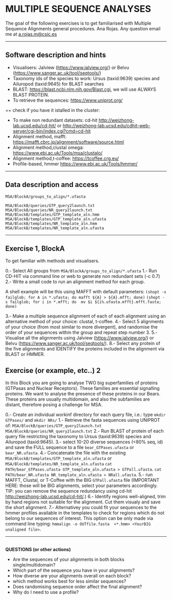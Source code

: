 # MULTIPLE SEQUENCE ANALYSES 

The goal of the following exercises is to get familiarised with Multiple Sequence Alignments general procedures.
Ana Rojas. Any question email me at a.rojas.m@csic.es

***

## Software description and hints

- Visualisers: Jalview (https://www.jalview.org/) or Belvu (https://www.sanger.ac.uk/tool/seqtools/)
- Taxonomy ids of the species to work: Ursus (taxid:9639) species and Ailuropod (taxid:9645) for BLAST searches
- BLAST: https://blast.ncbi.nlm.nih.gov/Blast.cgi, we will use ALWAYS BLAST PROTEIN.
- To retrieve the sequences: https://www.uniprot.org/

== check if you have it istalled in the cluster: 
- To make non redundant datasets: cd-hit http://weizhong-lab.ucsd.edu/cd-hit/ or http://weizhong-lab.ucsd.edu/cdhit-web-server/cgi-bin/index.cgi?cmd=cd-hit
- Alignment method, mafft: https://mafft.cbrc.jp/alignment/software/source.html 
- Alignment method,clustal omega: https://www.ebi.ac.uk/Tools/msa/clustalo/
- Alignment method,t-coffee: https://tcoffee.crg.eu/
- Profile-based, hmmer https://www.ebi.ac.uk/Tools/hmmer/
***

## Data description and access

`MSA/BlockA/groups_to_align/*.ufasta`

`MSA/BlockB/queries/GTP_query2launch.txt`
`MSA/BlockB/queries/NR_query2launch.txt`
`MSA/BlockB/templates/GTP_template_aln.hmm`
`MSA/BlockB/templates/GTP_template_aln.ufasta`
`MSA/BlockB/templates/NR_template_aln.hmm`
`MSA/BlockB/templates/NR_template_aln.ufasta`
***

## Exercise  1, BlockA

To get familiar with methods and visualisers.

0.- Select All groups from `MSA/BlockA/groups_to_align/*.ufasta`
1.- Run CD-HIT via command line or web to generate non redundant sets (-c 0.7)
2.- Write a small code to run an alignment method for each group. 

A shell example will be this using MAFFT with default parameters:
`(shopt -s failglob; for A in *.ufasta; do mafft ${A} > ${A}.mfft; done)`
`(shopt -s failglob; for i in *.mfft; do  mv $i ${i%.ufasta.mfft}.mfft.fasta; done)`


3.- Make a multiple sequence alignment of each of each alignment using an alternative method of your choice: clustal, t-coffee.
4.- Select 5 alignments of your choice (from most similar to more divergent), and randomise the order of your sequences within the group and repeat step number 3. 
5.- Visualise all the alignments using Jalview (https://www.jalview.org/) or Belvu (https://www.sanger.ac.uk/tool/seqtools/).
8.- Select any protein of the five alignments and IDENTIFY the proteins included in the alignment via BLAST or HMMER.

## Exercise (or example, etc..) 2

In this Block you are going to analyse TWO big superfamilies of proteins (GTPasas and Nuclear Receptors). These families are essential signalling proteins. We want to analyse the presence of these proteins in our Bears. 
These proteins are usually multidomain, and also the subfamilies are distant, therefore posing a challenge for MSA.

0.- Create an individual workinf directory for each query file, i.e.: type `mkdir GTPases/` and `mkdir NRs/`
1.- Retrieve the fasta sequences using UNIPROT  of: 
`MSA/BlockB/queries/GTP_query2launch.txt`
`MSA/BlockB/queries/NR_query2launch.txt`
2.- Run BLAST of protein of each query file restricting the taxonomy to Ursus (taxid:9639) species and Ailuropod (taxid:9645).
3.- select 10-20 diverse sequences (<80% seq, id) and save the FULL sequence to a file `bear_GTPases.ufasta` or `bear_NR.ufasta`.
4.- Concatenate the file with the existing `MSA/BlockB/templates/GTP_template_aln.ufasta` or `MSA/BlockB/templates/NR_template_aln.ufasta`
`cat  PATH/bear_GTPases.ufasta GTP_template_aln.ufasta > GTPall.ufasta`.
`cat  PATH/bear_NR.ufasta NR_template_aln.ufasta > NRall.ufasta`.
5.- run MAFFT, Clustal, or T-Coffee with the BIG `GTPall.ufasta` file  (IMPORTANT HERE: those will be BIG alignments, select your parameters accordingly. TIP: you can remove the sequence redundancy using cd-hit http://weizhong-lab.ucsd.edu/cd-hit/.)
6.- Identify regions well-aligned, trim by hand regions not suitable for the alignment. Cut them visualy and save the short alignment. 
7.- Alternativey you could fit your sequences to the hmmer profiles available in the templates to check for regions which do not belong to our sequences of interest. This option can be only made via command line typing: 
`hmmalign -o OUTfile.fasta  <*.hmm> <YourBIG unaligned file>`.



***

<br>**QUESTIONS (or other actions)**</br>
- Are the sequences of your alignments in both blocks single/multidomain?
- Which part of the sequence you have in your alignments?
- How diverse are your alignments overall on each block?
- which method works best for less similar sequences?
- Does randomising sequence order affect the final alignment?
- Why do I need to use a profile?

